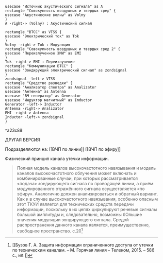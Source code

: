 ```plantuml
usecase "Источник акустического сигнала" as A
rectangle "Совокупность воздушных и твердых сред" {
usecase "Акустические волны" as Volny
}
A -right-> (Volny) : Акустический сигнал

rectangle "ВТСС" as VTSS {
usecase "Электрический ток" as Tok
}
Volny -right-> Tok : Модуляция
rectangle "Совокупность воздушных и твердых сред 2" {
usecase "Переизлученное ЭМИ" as EMI
}
Tok -right-> EMI : Переизлучение
rectangle "Коммуникации ВТСС" {
usecase "Зондирующий электрический сигнал" as zondsignal
}
zondsignal -left-> VTSS
rectangle "Средство разведки" {
usecase "Анализатор спектра" as Analizator
usecase "Антенна" as Antenna
usecase "ВЧ-генератор" as Generator
usecase "Индуктор магнитный" as Inductor
Generator -left-> Inductor
Antenna -right-> Analizator
EMI -right-> Antenna
Inductor -left-> zondsignal
}
```

^a23c88

ДРУГАЯ ВЕРСИЯ

Подразделяются на:
[[ВЧП по линии]]
[[ВЧП по эфиру]]

Физический принцип канала утечки информации.
>Полная модель каналов высокочастотного навязывания и модель каналов высокочастотного облучения может включать и комбинированные случаи, при которых рассматривается «подача» зондирующего сигнала по проводящей линии, а приём модулированного отражённого сигнала осуществляется «по эфиру». Аналогично должен анализироваться и обратный вариант. Как и в случае высокочастотного навязывания, особенно опасным этот ТКУИ является для технических средств передачи информации, поскольку в их цепях циркулируют речевые сигналы большой амплитуды и, следовательно, возможны бОльшие значения модуляции зондирующего сигнала. Средой распространения данного канала является, преимущественно, свободное пространство.
>с.20[^1] 

[^1]:[[Бузов Г. А. Защита информации ограниченного доступа от утечки по техническим каналам. – М. Горячая линия – Телеком, 2015. – 586 с., ил.]]